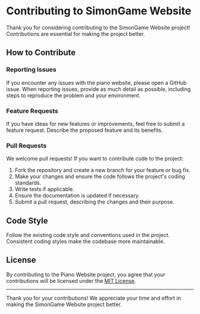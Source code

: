 # Contributing to SimonGame Website

Thank you for considering contributing to the SimonGame Website project! Contributions are essential for making the project better.

## How to Contribute

### Reporting Issues

If you encounter any issues with the piano website, please open a GitHub issue. When reporting issues, provide as much detail as possible, including steps to reproduce the problem and your environment.

### Feature Requests

If you have ideas for new features or improvements, feel free to submit a feature request. Describe the proposed feature and its benefits.

### Pull Requests

We welcome pull requests! If you want to contribute code to the project:

1. Fork the repository and create a new branch for your feature or bug fix.
2. Make your changes and ensure the code follows the project's coding standards.
3. Write tests if applicable.
4. Ensure the documentation is updated if necessary.
5. Submit a pull request, describing the changes and their purpose.

## Code Style

Follow the existing code style and conventions used in the project. Consistent coding styles make the codebase more maintainable.

## License

By contributing to the Piano Website project, you agree that your contributions will be licensed under the [MIT License](LICENSE).

---

Thank you for your contributions! We appreciate your time and effort in making the SimonGame Website project better.
